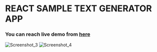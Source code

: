 <h1>REACT SAMPLE TEXT GENERATOR APP</h1>

<h3>You can reach live demo from <a href="https://furkanlebit7-textgeneratorapp.netlify.app/">here</a></h3>

![Screenshot_3](https://user-images.githubusercontent.com/59422278/201013767-0ca18ef1-2688-487c-b65d-88c0d149dcaa.png)
![Screenshot_4](https://user-images.githubusercontent.com/59422278/201013771-298d921a-6446-4bc7-9178-b0f142662bce.png)

